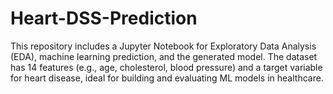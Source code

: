 # Heart-DSS-Prediction
This repository includes a Jupyter Notebook for Exploratory Data Analysis (EDA), machine learning prediction, and the generated model. The dataset has 14 features (e.g., age, cholesterol, blood pressure) and a target variable for heart disease, ideal for building and evaluating ML models in healthcare.
